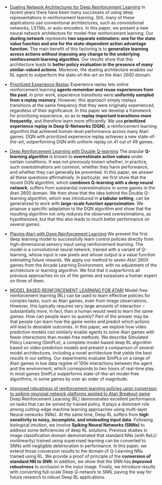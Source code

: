 - [Dueling Network Architectures for Deep Reinforcement Learning](https://arxiv.org/abs/1511.06581)
In recent years there have been many successes of using deep representations in reinforcement learning. Still, many of these applications use conventional architectures, such as convolutional networks, LSTMs, or auto-encoders. In this paper, we present a new neural network architecture for model-free reinforcement learning. Our **dueling network** represents **two separate estimators: one for the state value function and one for the state-dependent action advantage function**. The main benefit of this factoring is to **generalize learning across actions without imposing any change to the underlying reinforcement learning algorithm**. Our results show that this architecture leads to **better policy evaluation in the presence of many similar-valued actions**. Moreover, the dueling architecture enables our RL agent to outperform the state-of-the-art on the Atari 2600 domain.

- [Prioritized Experience Replay](https://arxiv.org/abs/1511.05952)
Experience replay lets online reinforcement learning **agents remember and reuse experiences from the past**. In prior work, experience transitions were **uniformly sampled from a replay memory**. However, this approach simply replays transitions at the same frequency that they were originally experienced, regardless of their significance. In this paper we develop a framework for prioritizing experience, so as to **replay important transitions more frequently**, and therefore learn more efficiently. We use **prioritized experience replay in Deep Q-Networks (DQN)**, a reinforcement learning algorithm that achieved human-level performance across many Atari games. DQN with prioritized experience replay achieves a new state-of-the-art, outperforming DQN with uniform replay on 41 out of 49 games.

- [Deep Reinforcement Learning with Double Q-learning](https://arxiv.org/abs/1509.06461)
The popular **Q-learning algorithm** is known to **overestimate action values** under certain conditions. It was not previously known whether, in practice, such overestimations are common, whether they harm performance, and whether they can generally be prevented. In this paper, we answer all these questions affirmatively. In particular, we first show that the recent DQN algorithm, which **combines Q-learning with a deep neural network**, suffers from substantial overestimations in some games in the Atari 2600 domain. We then show that the idea behind the Double Q-learning algorithm, which was introduced in **a tabular setting**, can be generalized to work with **large-scale function approximation**. We propose a specific adaptation to the DQN algorithm and show that the resulting algorithm not only reduces the observed overestimations, as hypothesized, but that this also leads to much better performance on several games.

- [Playing Atari with Deep Reinforcement Learning](https://researchcode.com/code/1546649608/playing-atari-with-deep-reinforcement-learning/)
We present the first deep learning model to successfully learn control policies directly from high-dimensional sensory input using reinforcement learning. The model is a convolutional neural network, trained with a variant of Q-learning, whose input is raw pixels and whose output is a value function estimating future rewards. We apply our method to seven Atari 2600 games from the Arcade Learning Environment, with no adjustment of the architecture or learning algorithm. We find that it outperforms all previous approaches on six of the games and surpasses a human expert on three of them.

- [MODEL BASED REINFORCEMENT LEARNING FOR ATARI](https://arxiv.org/pdf/1903.00374.pdf)
Model-free reinforcement learning (RL) can be used to learn effective policies
for complex tasks, such as Atari games, even from image observations. However,
this typically requires very large amounts of interaction – substantially more, in
fact, than a human would need to learn the same games. How can people learn so
quickly? Part of the answer may be that people can learn how the game works and
predict which actions will lead to desirable outcomes. In this paper, we explore how
video prediction models can similarly enable agents to solve Atari games with fewer
interactions than model-free methods. We describe Simulated Policy Learning
(SimPLe), a complete model-based deep RL algorithm based on video prediction
models and present a comparison of several model architectures, including a novel
architecture that yields the best results in our setting. Our experiments evaluate
SimPLe on a range of Atari games in low data regime of 100k interactions between
the agent and the environment, which corresponds to two hours of real-time play.
In most games SimPLe outperforms state-of-the-art model-free algorithms, in some
games by over an order of magnitude.

- [Improved robustness of reinforcement learning policies upon conversion to spiking neuronal network platforms applied to Atari Breakout game](https://www-sciencedirect-com.ezproxy.leidenuniv.nl:2443/science/article/pii/S0893608019302266?via%3Dihub)
Deep Reinforcement Learning (RL) demonstrates excellent performance on tasks that can be solved by trained policy. It plays a dominant role among cutting-edge machine learning approaches using multi-layer Neural networks (NNs). At the same time, Deep RL suffers from **high sensitivity to noisy, incomplete, and misleading input data**. Following biological intuition, we involve **Spiking Neural Networks (SNNs)** to address some deficiencies of deep RL solutions. Previous studies in image classification domain demonstrated that standard NNs (with ReLU nonlinearity) trained using supervised learning can be converted to SNNs with negligible deterioration in performance. In this paper, we extend those conversion results to the domain of Q-Learning NNs trained using RL. We provide a proof of principle of the **conversion of standard NN to SNN**. In addition, we show that the SNN has **improved robustness** to occlusion in the input image. Finally, we introduce results with converting full-scale Deep Q-network to SNN, paving the way for future research to robust Deep RL applications.

